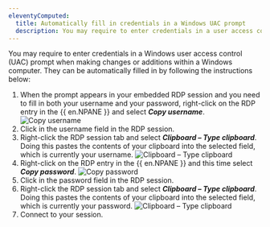 ```yaml
---
eleventyComputed:
  title: Automatically fill in credentials in a Windows UAC prompt
  description: You may require to enter credentials in a user access control (UAC) prompt when making changes or additions within a Windows computer.
---
```

You may require to enter credentials in a Windows user access control (UAC) prompt when making changes or additions within a Windows computer. They can be automatically filled in by following the instructions below: 

1. When the prompt appears in your embedded RDP session and you need to fill in both your username and your password, right-click on the RDP entry in the {{ en.NPANE }} and select ***Copy username***.
![Copy username](https://cdnweb.devolutions.net/docs/RDMW2035_2024_1.png)
1. Click in the username field in the RDP session.
1. Right-click the RDP session tab and select ***Clipboard – Type clipboard***. Doing this pastes the contents of your clipboard into the selected field, which is currently your username.
![Clipboard – Type clipboard](https://cdnweb.devolutions.net/docs/RDMW2037_2024_1.png)
1. Right-click on the RDP entry in the {{ en.NPANE }} and this time select ***Copy password***.
![Copy password](https://cdnweb.devolutions.net/docs/RDMW2036_2024_1.png)
1. Click in the password field in the RDP session.
1. Right-click the RDP session tab and select ***Clipboard – Type clipboard***. Doing this pastes the contents of your clipboard into the selected field, which is currently your password.
![Clipboard – Type clipboard](https://cdnweb.devolutions.net/docs/RDMW2037_2024_1.png)
1. Connect to your session.
